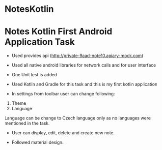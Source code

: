 # NotesKotlin

# Notes Kotlin First Android Application Task

- Used provides api (http://private-9aad-note10.apiary-mock.com) 

- Used all native android libraries for network calls and for user interface

- One Unit test is added

- Used Kotlin and Gradle for this task and this is my first kotlin application

- In settings from toolbar user can change following:

1. Theme
2. Language

Language can be change to Czech language only as no languages were mentioned in the task.

- User can display, edit, delete and create new note.

- Followed material design.